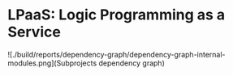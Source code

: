 # LPaaS: Logic Programming as a Service

![./build/reports/dependency-graph/dependency-graph-internal-modules.png](Subprojects dependency graph)